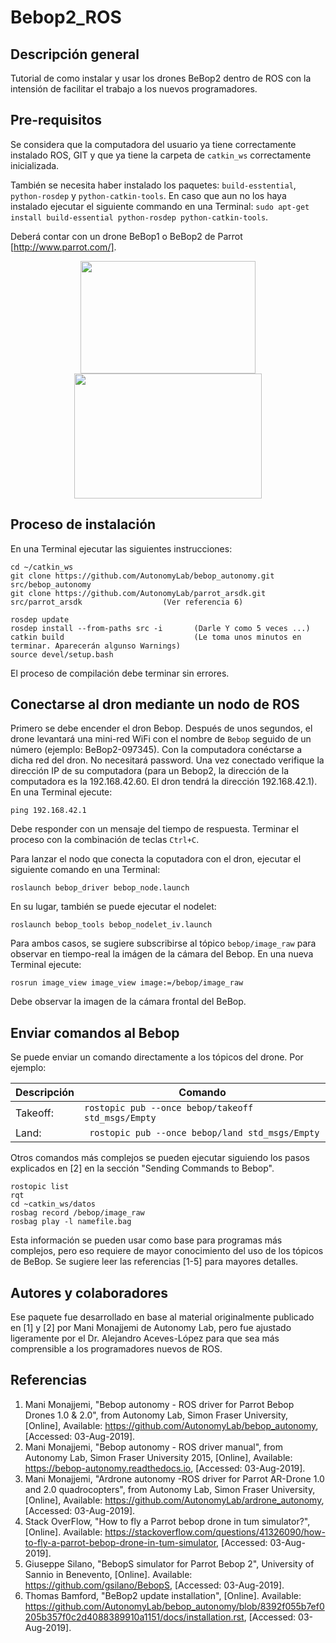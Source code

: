 # Bebop2_ROS

## Descripción general
Tutorial de como instalar y usar los drones BeBop2 dentro de ROS con la intensión de facilitar el trabajo a los nuevos programadores.

## Pre-requisitos
Se considera que la computadora del usuario ya tiene correctamente instalado ROS, GIT y que ya tiene la carpeta de `catkin_ws` correctamente inicializada.

También se necesita haber instalado los paquetes: ```build-esstential```, ```python-rosdep``` y  ```python-catkin-tools```. En caso que aun no los haya instalado ejecutar el siguiente commando en una Terminal: ```sudo apt-get install build-essential python-rosdep python-catkin-tools```.

Deberá contar con un drone BeBop1 o BeBop2 de Parrot [http://www.parrot.com/].
<p align="center">
  <img width="280" height="180" src="http://wiki.ros.org/bebop_autonomy?action=AttachFile&do=get&target=bebop_1.jpg">
  <img width="300" height="200" src="https://www.parrot.com/files/s3fs-public/styles/product_teaser_display/public/ps/3495-large-parrot-3495jpg.jpg?itok=TGE8SI4T">
</p>

## Proceso de instalación
En una Terminal ejecutar las siguientes instrucciones:
```
cd ~/catkin_ws
git clone https://github.com/AutonomyLab/bebop_autonomy.git src/bebop_autonomy
git clone https://github.com/AutonomyLab/parrot_arsdk.git src/parrot_arsdk                  (Ver referencia 6)

rosdep update
rosdep install --from-paths src -i       (Darle Y como 5 veces ...)
catkin build                             (Le toma unos minutos en terminar. Aparecerán algunso Warnings)
source devel/setup.bash
```
El proceso de compilación debe terminar sin errores.

## Conectarse al dron mediante un nodo de ROS
Primero se debe encender el dron Bebop. Después de unos segundos, el drone levantará una mini-red WiFi con el nombre de ```Bebop``` seguido de un número (ejemplo: BeBop2-097345). Con la computadora conéctarse a dicha red del dron. No necesitará password. Una vez conectado verifique la dirección IP de su computadora (para un Bebop2, la dirección de la computadora es la 192.168.42.60. El dron tendrá la dirección 192.168.42.1). En una Terminal ejecute:
```
ping 192.168.42.1
```
Debe responder con un mensaje del tiempo de respuesta. Terminar el proceso con la combinación de teclas ```Ctrl+C```.

Para lanzar el nodo que conecta la coputadora con el dron, ejecutar el siguiente comando en una Terminal:
```
roslaunch bebop_driver bebop_node.launch
```
En su lugar, también se puede ejecutar el nodelet:
```
roslaunch bebop_tools bebop_nodelet_iv.launch
```
Para ambos casos, se sugiere subscribirse al tópico ```bebop/image_raw``` para observar en tiempo-real la imágen de la cámara del Bebop. En una nueva Terminal ejecute:
```
rosrun image_view image_view image:=/bebop/image_raw
``` 
Debe observar la imagen de la cámara frontal del BeBop.

## Enviar comandos al Bebop
Se puede enviar un comando directamente a los tópicos del drone. Por ejemplo:

| Descripción | Comando |
| --- | --- |
| Takeoff: | ``` rostopic pub --once bebop/takeoff std_msgs/Empty ```|
| Land: | ``` rostopic pub --once bebop/land std_msgs/Empty```|

Otros comandos más complejos se pueden ejecutar siguiendo los pasos explicados en [2] en la sección "Sending Commands to Bebop".








```
rostopic list
rqt
cd ~catkin_ws/datos
rosbag record /bebop/image_raw
rosbag play -l namefile.bag
```


Esta información se pueden usar como base para programas más complejos, pero eso requiere de mayor conocimiento del uso de los tópicos de BeBop. Se sugiere leer las referencias [1-5] para mayores detalles.

## Autores y colaboradores
Ese paquete fue desarrollado en base al material originalmente publicado en [1] y [2] por Mani Monajjemi de Autonomy Lab, pero fue ajustado ligeramente por el Dr. Alejandro Aceves-López para que sea más comprensible a los programadores nuevos de ROS.

## Referencias
1.  Mani Monajjemi, "Bebop autonomy - ROS driver for Parrot Bebop Drones 1.0 & 2.0", from Autonomy Lab, Simon Fraser University, [Online], Available: https://github.com/AutonomyLab/bebop_autonomy, [Accessed: 03-Aug-2019].
2. Mani Monajjemi, "Bebop autonomy - ROS driver manual", from Autonomy Lab, Simon Fraser University 2015, [Online], Available: https://bebop-autonomy.readthedocs.io, [Accessed: 03-Aug-2019].
3. Mani Monajjemi, "Ardrone autonomy -ROS driver for Parrot AR-Drone 1.0 and 2.0 quadrocopters", from Autonomy Lab, Simon Fraser University, [Online], Available: https://github.com/AutonomyLab/ardrone_autonomy, [Accessed: 03-Aug-2019].
4. Stack OverFlow, "How to fly a Parrot bebop drone in tum simulator?", [Online]. Available: https://stackoverflow.com/questions/41326090/how-to-fly-a-parrot-bebop-drone-in-tum-simulator, [Accessed: 03-Aug-2019].
5. Giuseppe Silano, "BebopS simulator for Parrot Bebop 2", University of Sannio in Benevento, [Online]. Available: https://github.com/gsilano/BebopS, [Accessed: 03-Aug-2019].
6. Thomas Bamford, "BeBop2 update installation", [Online]. Available: https://github.com/AutonomyLab/bebop_autonomy/blob/8392f055b7ef0205b357f0c2d4088389910a1151/docs/installation.rst, [Accessed: 03-Aug-2019].
